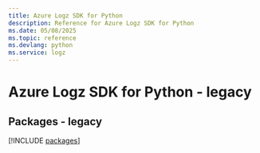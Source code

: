 ```yaml
---
title: Azure Logz SDK for Python
description: Reference for Azure Logz SDK for Python
ms.date: 05/08/2025
ms.topic: reference
ms.devlang: python
ms.service: logz
---
```

# Azure Logz SDK for Python - legacy
## Packages - legacy
[!INCLUDE [packages](logz-index.md)]